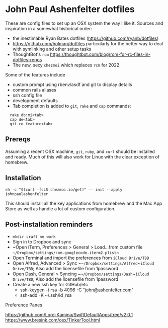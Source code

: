 # John Paul Ashenfelter dotfiles

These are config files to set up an OSX system the way I like it. Sources and inspiration in a somewhat historical order:

* the inestimable Ryan Bates dotfiles (https://github.com/ryanb/dotfiles)
* https://github.com/holman/dotfiles particularly for the better way to deal with symlinking and other setup tasks
* ThoughtBot's `rcm` https://thoughtbot.com/blog/rcm-for-rc-files-in-dotfiles-repos
* The new, sexy `chezmoi` which replaces `rcm` for 2022

Some of the features include

* custom prompt using rbenv/asdf and git to display details
* common rails aliases
* ssh config file
* development defaults
* Tab completion is  added to `git`, `rake` and `cap` commands:

```
  rake db:mi<tab>
  cap de<tab>
  git co feature<tab>
```

## Prereqs

Assuming a recent OSX machine, `git`, `ruby`, and `curl` should be installed and ready. Much of this will also work for Linux with the clear exception of homebrew.

## Installation
```
sh -c "$(curl -fsLS chezmoi.io/get)" -- init --apply johnpaulashenfelter
```

This should install all the key applications from homebrew and the Mac App Store as well as handle a lot of custom configuration.

## Post-installation reminders

* `mkdir craft me work`
* Sign in to Dropbox and sync
* ~Open iTerm, Preferences > General > Load...from custom file `~/Dropbox/settings/com.googlecode.iterm2.plist`~
* Open Terminal and import the preferences from `iCloud Drive/TBD`
* Open Alfred, Advanced > Sync ~`~/Dropbox/settings/Alfred`~`iCloud Drive/TBD`; Also add the licensefile from 1password
* Open Dash, General > Syncing ~`~/Dropbox/settings/Dash`~`iCloud Drive/TBD`; Also add the licensefile from 1password
* Create a new ssh key for GitHub/etc
  - ssh-keygen -t rsa -b 4096 -C "john@ashenfelter.com"
  - ssh-add -K ~/.ssh/id_rsa

Preference Panes

https://github.com/Lord-Kamina/SwiftDefaultApps/tree/v2.0.1
https://www.bresink.com/osx/TinkerTool.html
